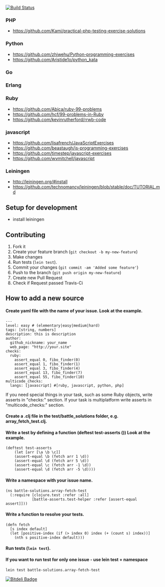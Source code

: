 [![Build Status](https://travis-ci.org/kaize/battle_asserts.png?branch=master)](https://travis-ci.org/kaize/battle_asserts)

### PHP
* https://github.com/Kami/practical-php-testing-exercise-solutions

### Python
* https://github.com/zhiwehu/Python-programming-exercises
* https://github.com/Aristide1o/python_kata

### Go

### Erlang
### Ruby

* https://github.com/Abica/ruby-99-problems
* https://github.com/hcf/99-problems-in-Ruby
* https://github.com/kevinrutherford/rrwb-code

### javascript

* https://github.com/lisafrench/JavaScriptExercises
* https://github.com/beastaugh/js-programming-exercises
* https://github.com/timestep/javascript-exercises
* https://github.com/wvmitchell/javascript

### Leiningen

* http://leiningen.org/#install
* https://github.com/technomancy/leiningen/blob/stable/doc/TUTORIAL.md

## Setup for development

* install leiningen

## Contributing

1. Fork it
2. Create your feature branch (`git checkout -b my-new-feature`)
3. Make changes
4. Run tests (`lein test`).
5. Commit your changes (`git commit -am 'Added some feature'`)
6. Push to the branch (`git push origin my-new-feature`)
7. Create new Pull Request
8. Check if Request passed Travis-Ci

## How to add a new source

#### Create yaml file with the name of your issue. Look at the example.

	---
	level: easy # (elementary|easy|medium|hard)
	tags: [string, numbers]
	description: this is description
	author:
	  github_nickname: your_name
	  web_page: "http://your.site"
	checks:
	  ruby:
      	assert_equal 0, fibo_finder(0)
      	assert_equal 1, fibo_finder(1)
     	assert_equal 3, fibo_finder(4)
      	assert_equal 13, fibo_finder(7)
      	assert_equal 55, fibo_finder(10)
	multicode_checks:
	  langs: [javascript] #[ruby, javascript, python, php]

If you need special things in your task, such as some Ruby objects, write asserts in "checks:" section. If your task is multiplatform write asserts in "multicode_checks:" section.

#### Create a .clj file in the test/battle_solutions folder, e.g. array_fetch_test.clj.

#### Write a test by defining a function (deftest test-asserts ()) Look at the example.

    (deftest test-asserts
  		(let [arr [\a \b \c]]
    	(assert-equal \b (fetch arr 1 \d))
    	(assert-equal \d (fetch arr 5 \d))
    	(assert-equal \c (fetch arr -1 \d))
    	(assert-equal \d (fetch arr -5 \d))))

#### Write a namespace with your issue name.

	(ns battle-solutions.array-fetch-test
	  (:require [clojure.test :refer :all]
	            [battle-asserts.test-helper :refer [assert-equal assert]]))

#### Write a function to resolve your tests.

	(defn fetch
	  [s index default]
	  (let [positive-index (if (> index 0) index (+ (count s) index))]
	    (nth s positive-index default)))

#### Run tests (`lein test`).

#### If you want to run test for only one issue - use lein test + namespace

	lein test battle-solutions.array-fetch-test


[![Bitdeli Badge](https://d2weczhvl823v0.cloudfront.net/kaize/battle_asserts/trend.png)](https://bitdeli.com/free "Bitdeli Badge")

